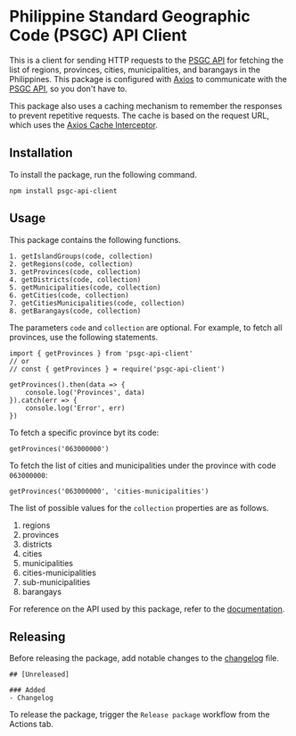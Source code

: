 # Philippine Standard Geographic Code (PSGC) API Client

This is a client for sending HTTP requests to the [PSGC API](https://psgc.gitlab.io/api/) for fetching the list of regions, provinces, cities, municipalities, and barangays in the Philippines. This package is configured with [Axios](https://axios-http.com/) to communicate with the [PSGC API](https://psgc.gitlab.io/api/), so you don't have to.

This package also uses a caching mechanism to remember the responses to prevent repetitive requests. The cache is based on the request URL, which uses the [Axios Cache Interceptor](https://axios-cache-interceptor.js.org/).

## Installation
To install the package, run the following command.
```
npm install psgc-api-client
```

## Usage
This package contains the following functions.
```
1. getIslandGroups(code, collection)
2. getRegions(code, collection)
3. getProvinces(code, collection)
4. getDistricts(code, collection)
5. getMunicipalities(code, collection)
6. getCities(code, collection)
7. getCitiesMunicipalities(code, collection)
8. getBarangays(code, collection)
```
The parameters `code` and `collection` are optional. For example, to fetch all provinces, use the following statements.
```
import { getProvinces } from 'psgc-api-client'
// or
// const { getProvinces } = require('psgc-api-client')

getProvinces().then(data => {
    console.log('Provinces', data)
}).catch(err => {
    console.log('Error', err)
})
```

To fetch a specific province byt its code:
```
getProvinces('063000000')
```
To fetch the list of cities and municipalities under the province with code `063000000`:
```
getProvinces('063000000', 'cities-municipalities')
```
The list of possible values for the `collection` properties are as follows.
1. regions
2. provinces
3. districts
4. cities
5. municipalities
6. cities-municipalities
7. sub-municipalities
8. barangays

For reference on the API used by this package, refer to the [documentation](https://psgc.gitlab.io/api/).

## Releasing
Before releasing the package, add notable changes to the [changelog](CHANGELOG.md) file.
```
## [Unreleased]

### Added
- Changelog
```
To release the package, trigger the `Release package` workflow from the Actions tab.